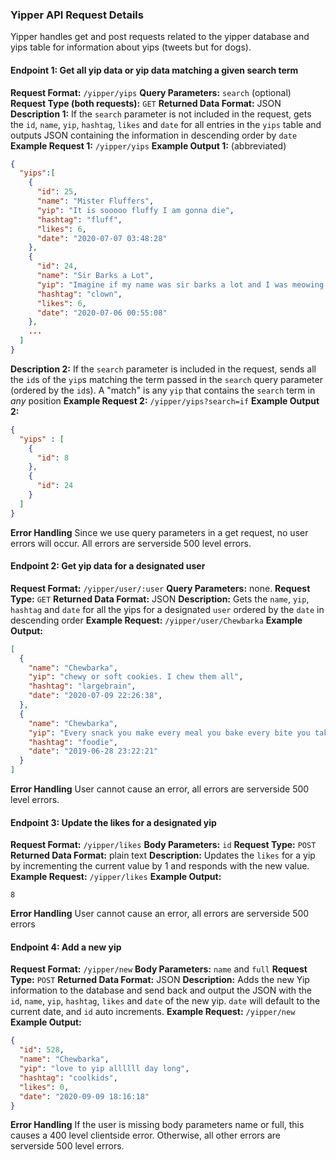 ### Yipper API Request Details
Yipper handles get and post requests related to the yipper database and yips table for
information about yips (tweets but for dogs).

#### Endpoint 1: Get all yip data or yip data matching a given search term
**Request Format:** `/yipper/yips`
**Query Parameters:** `search` (optional)
**Request Type (both requests):** `GET`
**Returned Data Format:** JSON
**Description 1:** If the `search` parameter is not included in the request, gets the `id`, `name`, `yip`, `hashtag`, `likes` and `date` for all entries in the `yips` table and outputs JSON containing the information in descending order by `date`
**Example Request 1:** `/yipper/yips`
**Example Output 1:** (abbreviated)
```json
{
  "yips":[
    {
      "id": 25,
      "name": "Mister Fluffers",
      "yip": "It is sooooo fluffy I am gonna die",
      "hashtag": "fluff",
      "likes": 6,
      "date": "2020-07-07 03:48:28"
    },
    {
      "id": 24,
      "name": "Sir Barks a Lot",
      "yip": "Imagine if my name was sir barks a lot and I was meowing all day haha",
      "hashtag": "clown",
      "likes": 6,
      "date": "2020-07-06 00:55:08"
    },
    ...
  ]
}
```
**Description 2:** If the `search` parameter is included in the request, sends all the `id`s of the `yip`s matching the term passed in the `search` query parameter (ordered by the `id`s). A "match" is any `yip` that contains the `search` term in _any_ position
**Example Request 2:** `/yipper/yips?search=if`
**Example Output 2:**
```json
{
  "yips" : [
    {
      "id": 8
    },
    {
      "id": 24
    }
  ]
}
```
**Error Handling**
Since we use query parameters in a get request, no user errors will occur.
All errors are serverside 500 level errors.

#### Endpoint 2: Get yip data for a designated user
**Request Format:** `/yipper/user/:user`
**Query Parameters:** none.
**Request Type:** `GET`
**Returned Data Format:** JSON
**Description:** Gets the `name`, `yip`, `hashtag` and `date` for all the yips for a designated `user` ordered by the `date` in descending order
**Example Request:** `/yipper/user/Chewbarka`
**Example Output:**
```json
[
  {
    "name": "Chewbarka",
    "yip": "chewy or soft cookies. I chew them all",
    "hashtag": "largebrain",
    "date": "2020-07-09 22:26:38",
  },
  {
    "name": "Chewbarka",
    "yip": "Every snack you make every meal you bake every bite you take... I will be watching you.",
    "hashtag": "foodie",
    "date": "2019-06-28 23:22:21"
  }
]
```
**Error Handling**
User cannot cause an error, all errors are serverside 500 level errors.


#### Endpoint 3: Update the likes for a designated yip
**Request Format:** `/yipper/likes`
**Body Parameters:** `id`
**Request Type:** `POST`
**Returned Data Format:** plain text
**Description:** Updates the `likes` for a yip by incrementing the current value by 1 and responds with the new value.
**Example Request:** `/yipper/likes`
**Example Output:**
```
8
```
**Error Handling**
User cannot cause an error, all errors are serverside 500 errors

#### Endpoint 4: Add a new yip
**Request Format:** `/yipper/new`
**Body Parameters:** `name` and `full`
**Request Type:** `POST`
**Returned Data Format:** JSON
**Description:** Adds the new Yip information to the database and send back and output the JSON with the `id`, `name`, `yip`, `hashtag`, `likes` and `date` of the new yip. `date` will
default to the current date, and `id` auto increments.
**Example Request:** `/yipper/new`
**Example Output:**
```json
{
  "id": 528,
  "name": "Chewbarka",
  "yip": "love to yip allllll day long",
  "hashtag": "coolkids",
  "likes": 0,
  "date": "2020-09-09 18:16:18"
}
```
**Error Handling**
If the user is missing body parameters name or full, this causes
a 400 level clientside error. Otherwise, all other errors are serverside
500 level errors.